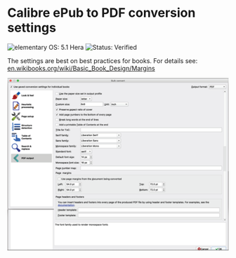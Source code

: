 # Calibre ePub to PDF conversion settings

![elementary OS: 5.1 Hera](https://img.shields.io/badge/elementary%C2%A0OS-5.1%20Hera-007aff)
![Status: Verified](https://img.shields.io/badge/status-verified-58c633)

The settings are best on best practices for books. For details see: [en.wikibooks.org/wiki/Basic_Book_Design/Margins](https://en.wikibooks.org/wiki/Basic_Book_Design/Margins)

![Calibre ePub to PDF conversion settings](../../.gitbook/assets/calibre-settings-pdf-conversion.png)